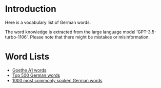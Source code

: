 # Introduction

Here is a vocabulary list of German words.

The word knowledge is extracted from the large language model 'GPT-3.5-turbo-1106'. Please note that there might be mistakes or misinformation.

# Word Lists

- [Goethe A1 words](A1.md)
- [Top 500 German words](top_500.md)
- [1000 most commonly spoken German words](1000_common.md)